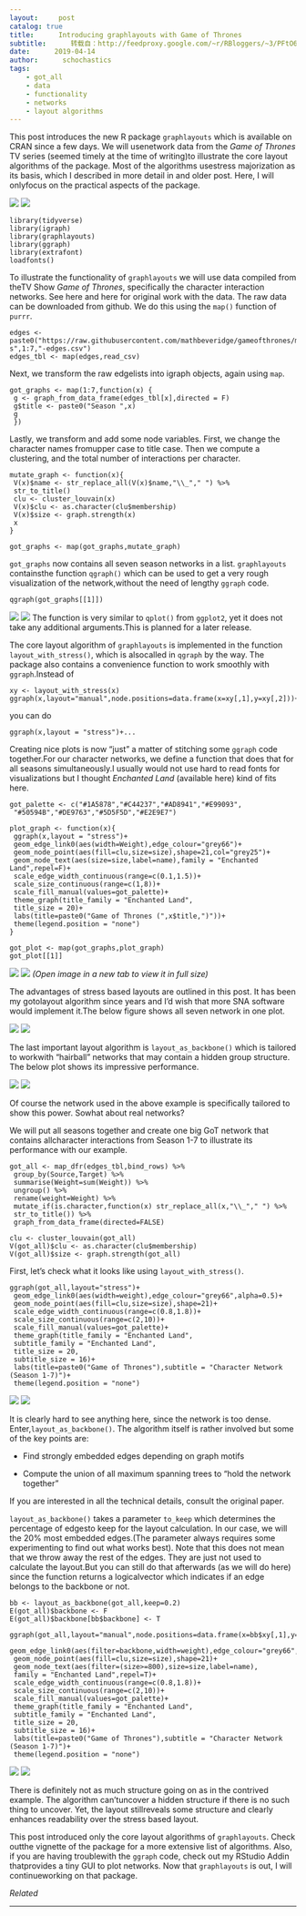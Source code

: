 ```yaml
---
layout:     post
catalog: true
title:      Introducing graphlayouts with Game of Thrones
subtitle:      转载自：http://feedproxy.google.com/~r/RBloggers/~3/PFtO6TcjpjU/
date:      2019-04-14
author:      schochastics
tags:
    - got_all
    - data
    - functionality
    - networks
    - layout algorithms
---
```






This post introduces the new R package `graphlayouts` which is available on CRAN since a few days. We will usenetwork data from the *Game of Thrones* TV series (seemed timely at the time of writing)to illustrate the core layout algorithms of the package. Most of the algorithms usestress majorization as its basis, which I described in more detail in and older post. Here, I will onlyfocus on the practical aspects of the package.

![](https://i0.wp.com/blog.schochastics.net/img/got_all.png?w=456)
![](https://i0.wp.com/blog.schochastics.net/img/got_all.png?w=456)


```
library(tidyverse)
library(igraph)
library(graphlayouts)
library(ggraph)
library(extrafont)
loadfonts()
```

To illustrate the functionality of `graphlayouts` we will use data compiled from theTV Show *Game of Thrones*, specifically the character interaction networks. See here and here for original work with the data. The raw data can be downloaded from github. We do this using the `map()` function of `purrr`.

```
edges <- paste0("https://raw.githubusercontent.com/mathbeveridge/gameofthrones/master/data/got-s",1:7,"-edges.csv")
edges_tbl <- map(edges,read_csv)
```

Next, we transform the raw edgelists into igraph objects, again using `map`.

```
got_graphs <- map(1:7,function(x) {
 g <- graph_from_data_frame(edges_tbl[x],directed = F)
 g$title <- paste0("Season ",x)
 g
 })
```

Lastly, we transform and add some node variables. First, we change the character names fromupper case to title case. Then we compute a clustering, and the total number of interactions per character.

```
mutate_graph <- function(x){
 V(x)$name <- str_replace_all(V(x)$name,"\\_"," ") %>% 
 str_to_title()
 clu <- cluster_louvain(x)
 V(x)$clu <- as.character(clu$membership)
 V(x)$size <- graph.strength(x)
 x
}

got_graphs <- map(got_graphs,mutate_graph)
```

`got_graphs` now contains all seven season networks in a list. `graphlayouts` containsthe function `qgraph()` which can be used to get a very rough visualization of the network,without the need of lengthy `ggraph` code.

```
qgraph(got_graphs[[1]])
```

![](https://i2.wp.com/blog.schochastics.net/post/2019-04-14-introducing-graphlayouts-with-got_files/figure-html/qgraph_ex-1.png?w=450)
![](https://i2.wp.com/blog.schochastics.net/post/2019-04-14-introducing-graphlayouts-with-got_files/figure-html/qgraph_ex-1.png?w=450)
The function is very similar to `qplot()` from `ggplot2`, yet it does not take any additional arguments.This is planned for a later release.

The core layout algorithm of `graphlayouts` is implemented in the function `layout_with_stress()`, which is alsocalled in `qgraph` by the way. The package also contains a convenience function to work smoothly with `ggraph`.Instead of

```
xy <- layout_with_stress(x)
ggraph(x,layout="manual",node.positions=data.frame(x=xy[,1],y=xy[,2]))+...
```

you can do

```
ggraph(x,layout = "stress")+...
```

Creating nice plots is now “just” a matter of stitching some `ggraph` code together.For our character networks, we define a function that does that for all seasons simultaneously.I usually would not use hard to read fonts for visualizations but I thought *Enchanted Land* (available here) kind of fits here.

```
got_palette <- c("#1A5878","#C44237","#AD8941","#E99093",
 "#50594B","#DE9763","#5D5F5D","#E2E9E7")

plot_graph <- function(x){
 ggraph(x,layout = "stress")+
 geom_edge_link0(aes(width=Weight),edge_colour="grey66")+
 geom_node_point(aes(fill=clu,size=size),shape=21,col="grey25")+
 geom_node_text(aes(size=size,label=name),family = "Enchanted Land",repel=F)+
 scale_edge_width_continuous(range=c(0.1,1.5))+
 scale_size_continuous(range=c(1,8))+
 scale_fill_manual(values=got_palette)+
 theme_graph(title_family = "Enchanted Land",
 title_size = 20)+
 labs(title=paste0("Game of Thrones (",x$title,")"))+
 theme(legend.position = "none")
}

got_plot <- map(got_graphs,plot_graph)
got_plot[[1]]
```

![](https://i2.wp.com/blog.schochastics.net/post/2019-04-14-introducing-graphlayouts-with-got_files/figure-html/plot_fct-1.png?w=100%25)
![](https://i2.wp.com/blog.schochastics.net/post/2019-04-14-introducing-graphlayouts-with-got_files/figure-html/plot_fct-1.png?w=100%25)
*(Open image in a new tab to view it in full size)*

The advantages of stress based layouts are outlined in this post. It has been my gotolayout algorithm since years and I’d wish that more SNA software would implement it.The below figure shows all seven network in one plot.

![](https://i0.wp.com/blog.schochastics.net/post/2019-04-14-introducing-graphlayouts-with-got_files/figure-html/all_seasons_small_multiple-1.png?w=100%25)
![](https://i0.wp.com/blog.schochastics.net/post/2019-04-14-introducing-graphlayouts-with-got_files/figure-html/all_seasons_small_multiple-1.png?w=100%25)


The last important layout algorithm is `layout_as_backbone()` which is tailored to workwith “hairball” networks that may contain a hidden group structure. The below plot shows its impressive performance.

![](https://i0.wp.com/blog.schochastics.net/img/hairball.jpg?w=456)
![](https://i0.wp.com/blog.schochastics.net/img/hairball.jpg?w=456)


Of course the network used in the above example is specifically tailored to show this power. Sowhat about real networks?

We will put all seasons together and create one big GoT network that contains allcharacter interactions from Season 1-7 to illustrate its performance with our example.

```
got_all <- map_dfr(edges_tbl,bind_rows) %>% 
 group_by(Source,Target) %>% 
 summarise(Weight=sum(Weight)) %>% 
 ungroup() %>% 
 rename(weight=Weight) %>% 
 mutate_if(is.character,function(x) str_replace_all(x,"\\_"," ") %>% 
 str_to_title()) %>% 
 graph_from_data_frame(directed=FALSE)

clu <- cluster_louvain(got_all)
V(got_all)$clu <- as.character(clu$membership)
V(got_all)$size <- graph.strength(got_all)
```

First, let’s check what it looks like using `layout_with_stress()`.

```
ggraph(got_all,layout="stress")+
 geom_edge_link0(aes(width=weight),edge_colour="grey66",alpha=0.5)+
 geom_node_point(aes(fill=clu,size=size),shape=21)+
 scale_edge_width_continuous(range=c(0.8,1.8))+
 scale_size_continuous(range=c(2,10))+
 scale_fill_manual(values=got_palette)+
 theme_graph(title_family = "Enchanted Land",
 subtitle_family = "Enchanted Land",
 title_size = 20,
 subtitle_size = 16)+
 labs(title=paste0("Game of Thrones"),subtitle = "Character Network (Season 1-7)")+
 theme(legend.position = "none")
```

![](https://i0.wp.com/blog.schochastics.net/post/2019-04-14-introducing-graphlayouts-with-got_files/figure-html/got_all_stress-1.png?w=100%25)
![](https://i0.wp.com/blog.schochastics.net/post/2019-04-14-introducing-graphlayouts-with-got_files/figure-html/got_all_stress-1.png?w=100%25)


It is clearly hard to see anything here, since the network is too dense. Enter,`layout_as_backbone()`. The algorithm itself is rather involved but some of the key points are:

- Find strongly embedded edges depending on graph motifs

- Compute the union of all maximum spanning trees to “hold the network together”


If you are interested in all the technical details, consult the original paper.

`layout_as_backbone()` takes a parameter `to_keep` which determines the percentage of edgesto keep for the layout calculation. In our case, we will the 20% most embedded edges.(The parameter always requires some experimenting to find out what works best). Note that this does not mean that we throw away the rest of the edges. They are just not used to calculate the layout.But you can still do that afterwards (as we will do here) since the function returns a logicalvector which indicates if an edge belongs to the backbone or not.

```
bb <- layout_as_backbone(got_all,keep=0.2)
E(got_all)$backbone <- F
E(got_all)$backbone[bb$backbone] <- T

ggraph(got_all,layout="manual",node.positions=data.frame(x=bb$xy[,1],y=bb$xy[,2]))+
 geom_edge_link0(aes(filter=backbone,width=weight),edge_colour="grey66",alpha=0.5)+
 geom_node_point(aes(fill=clu,size=size),shape=21)+
 geom_node_text(aes(filter=(size>=800),size=size,label=name),
 family = "Enchanted Land",repel=T)+
 scale_edge_width_continuous(range=c(0.8,1.8))+
 scale_size_continuous(range=c(2,10))+
 scale_fill_manual(values=got_palette)+
 theme_graph(title_family = "Enchanted Land",
 subtitle_family = "Enchanted Land",
 title_size = 20,
 subtitle_size = 16)+
 labs(title=paste0("Game of Thrones"),subtitle = "Character Network (Season 1-7)")+
 theme(legend.position = "none")
```

![](https://i2.wp.com/blog.schochastics.net/post/2019-04-14-introducing-graphlayouts-with-got_files/figure-html/got_backbone-1.png?w=100%25)
![](https://i2.wp.com/blog.schochastics.net/post/2019-04-14-introducing-graphlayouts-with-got_files/figure-html/got_backbone-1.png?w=100%25)


There is definitely not as much structure going on as in the contrived example. The algorithm can’tuncover a hidden structure if there is no such thing to uncover. Yet, the layout stillreveals some structure and clearly enhances readability over the stress based layout.

This post introduced only the core layout algorithms of `graphlayouts`. Check outthe vignette of the package for a more extensive list of algorithms. Also, if you are having troublewith the `ggraph` code, check out my RStudio Addin thatprovides a tiny GUI to plot networks. Now that `graphlayouts` is out, I will continueworking on that package.


*Related*








---
